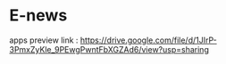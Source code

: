 # E-news

apps preview link : https://drive.google.com/file/d/1JIrP-3PmxZyKle_9PEwgPwntFbXGZAd6/view?usp=sharing
